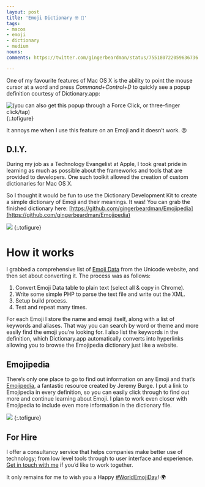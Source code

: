 ```yaml
---
layout: post
title: 'Emoji Dictionary 🤓 📖'
tags:
- macos
- emoji
- dictionary
- medium
nouns:
comments: https://twitter.com/gingerbeardman/status/755180722059636736

---
```


One of my favourite features of Mac OS X is the ability to point the mouse cursor at a word and press _Command+Control+D_ to quickly see a popup definition courtesy of Dictionary.app:

![](https://miro.medium.com/max/804/1*z1FhHq7vt1X2oNOsnsH9xg.png "(you can also get this popup through a Force Click, or three-finger click/tap)")
{:.tofigure}

It annoys me when I use this feature on an Emoji and it doesn’t work. 😠

D.I.Y.
------

During my job as a Technology Evangelist at Apple, I took great pride in learning as much as possible about the frameworks and tools that are provided to developers. One such toolkit allowed the creation of custom dictionaries for Mac OS X.

So I thought it would be fun to use the Dictionary Development Kit to create a simple dictionary of Emoji and their meanings. It was! You can grab the finished dictionary here: [https://github.com/gingerbeardman/Emojipedia](https://github.com/gingerbeardman/Emojipedia)

![](https://miro.medium.com/max/1282/1*1zrc24g1nE6yyEVfjUHW5g.png "")
{:.tofigure}

How it works
============

I grabbed a comprehensive list of [Emoji Data](http://unicode.org/emoji/charts/emoji-list.html) from the Unicode website, and then set about converting it. The process was as follows:

1.  Convert Emoji Data table to plain text (select all & copy in Chrome).
2.  Write some simple PHP to parse the text file and write out the XML.
3.  Setup build process.
4.  Test and repeat many times.

For each Emoji I store the name and emoji itself, along with a list of keywords and aliases. That way you can search by word or theme and more easily find the emoji you’re looking for. I also list the keywords in the definition, which Dictionary.app automatically converts into hyperlinks allowing you to browse the Emojipedia dictionary just like a website.

Emojipedia
----------

There’s only one place to go to find out information on any Emoji and that’s [Emojipedia](http://emojipedia.org), a fantastic resource created by Jeremy Burge. I put a link to Emojipedia in every definition, so you can easily click through to find out more and continue learning about Emoji. I plan to work even closer with Emojipedia to include even more information in the dictionary file.

![](https://miro.medium.com/max/840/1*Pn7tHXghkM3yK1YPGJTBkQ.png "")
{:.tofigure}

For Hire
--------

I offer a consultancy service that helps companies make better use of technology; from low level tools through to user interface and experience. [Get in touch with me](http://www.gingerbeardman.com) if you’d like to work together.

It only remains for me to wish you a Happy [#WorldEmojiDay](https://twitter.com/search?q=%23WorldEmojiDay)! 🌍